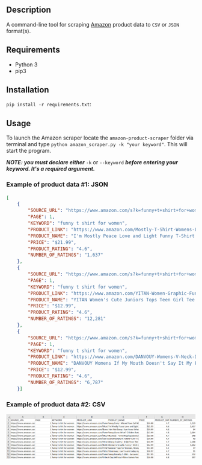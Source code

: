 
## Description

A command-line tool for scraping [Amazon](https://www.amazon.com/) product data to `CSV` or `JSON` format(s).


## Requirements

- Python 3
- pip3

## Installation

`pip install -r requirements.txt`:

## Usage

To launch the Amazon scraper locate the `amazon-product-scraper` folder via terminal and type `python amazon_scraper.py -k "your keyword"`. This will start the program. 

***NOTE: you must declare either*** `-k` or `--keyword` ***before entering your keyword. It's a required argument.***

### Example of product data #1: JSON
```json
[
    {
        "SOURCE_URL": "https://www.amazon.com/s?k=funny+t+shirt+for+women&page=1",
        "PAGE": 1,
        "KEYWORD": "funny t shirt for women",
        "PRODUCT_LINK": "https://www.amazon.com/Mostly-T-Shirt-Womens-Letter-Printed/dp/B07QN2NQ59/ref=sr_1_3?dchild=1&keywords=funny+t+shirt+for+women&qid=1627833682&sr=8-3",
        "PRODUCT_NAME": "I'm Mostly Peace Love and Light Funny T-Shirt Womens Graphic Printed Short Sleeve Tops Tee",
        "PRICE": "$21.99",
        "PRODUCT_RATING": "4.6",
        "NUMBER_OF_RATINGS": "1,637"
    },
    {
        "SOURCE_URL": "https://www.amazon.com/s?k=funny+t+shirt+for+women&page=1",
        "PAGE": 1,
        "KEYWORD": "funny t shirt for women",
        "PRODUCT_LINK": "https://www.amazon.com/YITAN-Women-Graphic-Funny-X-Large/dp/B074QMG4D7/ref=sr_1_4?dchild=1&keywords=funny+t+shirt+for+women&qid=1627833682&sr=8-4",
        "PRODUCT_NAME": "YITAN Women's Cute Juniors Tops Teen Girl Tee Funny T Shirt",
        "PRICE": "$12.99",
        "PRODUCT_RATING": "4.6",
        "NUMBER_OF_RATINGS": "12,281"
    },
    {
        "SOURCE_URL": "https://www.amazon.com/s?k=funny+t+shirt+for+women&page=1",
        "PAGE": 1,
        "KEYWORD": "funny t shirt for women",
        "PRODUCT_LINK": "https://www.amazon.com/DANVOUY-Womens-V-Neck-Doesnt-Definitely/dp/B07V55ZXVS/ref=sr_1_5?dchild=1&keywords=funny+t+shirt+for+women&qid=1627833682&sr=8-5",
        "PRODUCT_NAME": "DANVOUY Womens If My Mouth Doesn't Say It My Face Definitely Will T Shirt",
        "PRICE": "$12.99",
        "PRODUCT_RATING": "4.6",
        "NUMBER_OF_RATINGS": "6,787"
    }]
```

### Example of product data #2: CSV

![amazon-csv-product-data-example](screenshots/amazon-csv-output-example.png)
